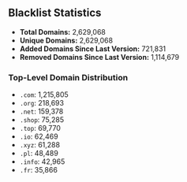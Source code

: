 ## Blacklist Statistics

- **Total Domains:** 2,629,068
- **Unique Domains:** 2,629,068
- **Added Domains Since Last Version:** 721,831
- **Removed Domains Since Last Version:** 1,114,679

### Top-Level Domain Distribution

-  `.com`: 1,215,805
-  `.org`: 218,693
-  `.net`: 159,378
-  `.shop`: 75,285
-  `.top`: 69,770
-  `.io`: 62,469
-  `.xyz`: 61,288
-  `.pl`: 48,489
-  `.info`: 42,965
-  `.fr`: 35,866
